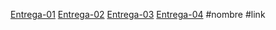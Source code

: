 [Entrega-01](./Entrega-01/index.html)
[Entrega-02](./Entrega-02/index.html)
[Entrega-03](./Entrega-03/index.html)
[Entrega-04](./Entrega-04/index.html)
#nombre     #link